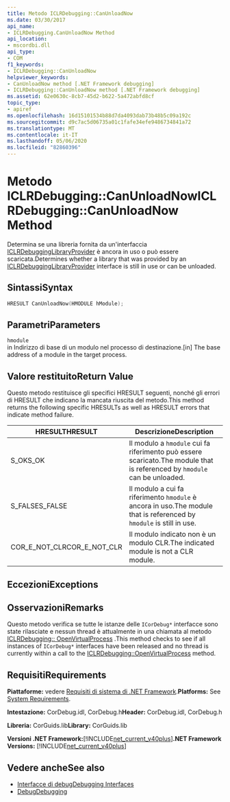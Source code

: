 ```yaml
---
title: Metodo ICLRDebugging::CanUnloadNow
ms.date: 03/30/2017
api_name:
- ICLRDebugging.CanUnloadNow Method
api_location:
- mscordbi.dll
api_type:
- COM
f1_keywords:
- ICLRDebugging::CanUnloadNow
helpviewer_keywords:
- CanUnloadNow method [.NET Framework debugging]
- ICLRDebugging::CanUnloadNow method [.NET Framework debugging]
ms.assetid: 62e0630c-8cb7-45d2-b622-5a472abfd8cf
topic_type:
- apiref
ms.openlocfilehash: 16d15101534b88d7da4093dab73b48b5c09a192c
ms.sourcegitcommit: d9c7ac5d06735a01c1fafe34efe9486734841a72
ms.translationtype: MT
ms.contentlocale: it-IT
ms.lasthandoff: 05/06/2020
ms.locfileid: "82860396"
---
```

# <a name="iclrdebuggingcanunloadnow-method"></a><span data-ttu-id="64fed-102">Metodo ICLRDebugging::CanUnloadNow</span><span class="sxs-lookup"><span data-stu-id="64fed-102">ICLRDebugging::CanUnloadNow Method</span></span>
<span data-ttu-id="64fed-103">Determina se una libreria fornita da un'interfaccia [ICLRDebuggingLibraryProvider](iclrdebugginglibraryprovider-interface.md) è ancora in uso o può essere scaricata.</span><span class="sxs-lookup"><span data-stu-id="64fed-103">Determines whether a library that was provided by an [ICLRDebuggingLibraryProvider](iclrdebugginglibraryprovider-interface.md) interface is still in use or can be unloaded.</span></span>  
  
## <a name="syntax"></a><span data-ttu-id="64fed-104">Sintassi</span><span class="sxs-lookup"><span data-stu-id="64fed-104">Syntax</span></span>  
  
```cpp  
HRESULT CanUnloadNow(HMODULE hModule);  
```  
  
## <a name="parameters"></a><span data-ttu-id="64fed-105">Parametri</span><span class="sxs-lookup"><span data-stu-id="64fed-105">Parameters</span></span>  
 `hmodule`  
 <span data-ttu-id="64fed-106">in Indirizzo di base di un modulo nel processo di destinazione.</span><span class="sxs-lookup"><span data-stu-id="64fed-106">[in] The base address of a module in the target process.</span></span>  
  
## <a name="return-value"></a><span data-ttu-id="64fed-107">Valore restituito</span><span class="sxs-lookup"><span data-stu-id="64fed-107">Return Value</span></span>  
 <span data-ttu-id="64fed-108">Questo metodo restituisce gli specifici HRESULT seguenti, nonché gli errori di HRESULT che indicano la mancata riuscita del metodo.</span><span class="sxs-lookup"><span data-stu-id="64fed-108">This method returns the following specific HRESULTs as well as HRESULT errors that indicate method failure.</span></span>  
  
|<span data-ttu-id="64fed-109">HRESULT</span><span class="sxs-lookup"><span data-stu-id="64fed-109">HRESULT</span></span>|<span data-ttu-id="64fed-110">Descrizione</span><span class="sxs-lookup"><span data-stu-id="64fed-110">Description</span></span>|  
|-------------|-----------------|  
|<span data-ttu-id="64fed-111">S_OK</span><span class="sxs-lookup"><span data-stu-id="64fed-111">S_OK</span></span>|<span data-ttu-id="64fed-112">Il modulo a `hmodule` cui fa riferimento può essere scaricato.</span><span class="sxs-lookup"><span data-stu-id="64fed-112">The module that is referenced by `hmodule` can be unloaded.</span></span>|  
|<span data-ttu-id="64fed-113">S_FALSE</span><span class="sxs-lookup"><span data-stu-id="64fed-113">S_FALSE</span></span>|<span data-ttu-id="64fed-114">Il modulo a cui fa riferimento `hmodule` è ancora in uso.</span><span class="sxs-lookup"><span data-stu-id="64fed-114">The module that is referenced by `hmodule` is still in use.</span></span>|  
|<span data-ttu-id="64fed-115">COR_E_NOT_CLR</span><span class="sxs-lookup"><span data-stu-id="64fed-115">COR_E_NOT_CLR</span></span>|<span data-ttu-id="64fed-116">Il modulo indicato non è un modulo CLR.</span><span class="sxs-lookup"><span data-stu-id="64fed-116">The indicated module is not a CLR module.</span></span>|  
  
## <a name="exceptions"></a><span data-ttu-id="64fed-117">Eccezioni</span><span class="sxs-lookup"><span data-stu-id="64fed-117">Exceptions</span></span>  
  
## <a name="remarks"></a><span data-ttu-id="64fed-118">Osservazioni</span><span class="sxs-lookup"><span data-stu-id="64fed-118">Remarks</span></span>  
 <span data-ttu-id="64fed-119">Questo metodo verifica se tutte le istanze delle `ICorDebug*` interfacce sono state rilasciate e nessun thread è attualmente in una chiamata al metodo [ICLRDebugging:: OpenVirtualProcess](iclrdebugging-openvirtualprocess-method.md) .</span><span class="sxs-lookup"><span data-stu-id="64fed-119">This method checks to see if all instances of `ICorDebug*` interfaces have been released and no thread is currently within a call to the [ICLRDebugging::OpenVirtualProcess](iclrdebugging-openvirtualprocess-method.md) method.</span></span>  
  
## <a name="requirements"></a><span data-ttu-id="64fed-120">Requisiti</span><span class="sxs-lookup"><span data-stu-id="64fed-120">Requirements</span></span>  
 <span data-ttu-id="64fed-121">**Piattaforme:** vedere [Requisiti di sistema di .NET Framework](../../get-started/system-requirements.md).</span><span class="sxs-lookup"><span data-stu-id="64fed-121">**Platforms:** See [System Requirements](../../get-started/system-requirements.md).</span></span>  
  
 <span data-ttu-id="64fed-122">**Intestazione:** CorDebug.idl, CorDebug.h</span><span class="sxs-lookup"><span data-stu-id="64fed-122">**Header:** CorDebug.idl, CorDebug.h</span></span>  
  
 <span data-ttu-id="64fed-123">**Libreria:** CorGuids.lib</span><span class="sxs-lookup"><span data-stu-id="64fed-123">**Library:** CorGuids.lib</span></span>  
  
 <span data-ttu-id="64fed-124">**Versioni .NET Framework:**[!INCLUDE[net_current_v40plus](../../../../includes/net-current-v40plus-md.md)]</span><span class="sxs-lookup"><span data-stu-id="64fed-124">**.NET Framework Versions:** [!INCLUDE[net_current_v40plus](../../../../includes/net-current-v40plus-md.md)]</span></span>  
  
## <a name="see-also"></a><span data-ttu-id="64fed-125">Vedere anche</span><span class="sxs-lookup"><span data-stu-id="64fed-125">See also</span></span>

- [<span data-ttu-id="64fed-126">Interfacce di debug</span><span class="sxs-lookup"><span data-stu-id="64fed-126">Debugging Interfaces</span></span>](debugging-interfaces.md)
- [<span data-ttu-id="64fed-127">Debug</span><span class="sxs-lookup"><span data-stu-id="64fed-127">Debugging</span></span>](index.md)
